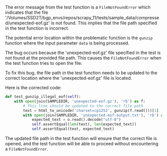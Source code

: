 The error message from the test function is a `FileNotFoundError` which indicates that the file '/Volumes/SSD2T/bgp_envs/repos/scrapy_11/tests/sample_data/compressed/unexpected-eof.gz' is not found. This implies that the file path specified in the test function is incorrect.

The potential error location within the problematic function is the `gunzip` function where the input parameter `data` is being processed.

The bug occurs because the 'unexpected-eof.gz' file specified in the test is not found at the provided file path. This causes the `FileNotFoundError` when the test function tries to open the file.

To fix this bug, the file path in the test function needs to be updated to the correct location where the 'unexpected-eof.gz' file is located.

Here is the corrected code:

```python
def test_gunzip_illegal_eof(self):
    with open(join(SAMPLEDIR, 'unexpected-eof.gz'), 'rb') as f:
        # This line should be updated to the correct file path
        text = html_to_unicode('charset=cp1252', gunzip(f.read()))[1]
        with open(join(SAMPLEDIR, 'unexpected-eof-output.txt'), 'rb') as o:
            expected_text = o.read().decode("utf-8")
            self.assertEqual(len(text), len(expected_text))
            self.assertEqual(text, expected_text)
```

The updated file path in the test function will ensure that the correct file is opened, and the test function will be able to proceed without encountering a `FileNotFoundError`.